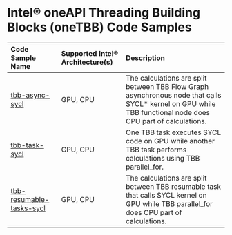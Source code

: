 # Intel® oneAPI Threading Building Blocks (oneTBB) Code Samples

| Code Sample Name                                                                                             | Supported Intel® Architecture(s) | Description
|:---                                                                                                          |:---                              |:---
| [tbb-async-sycl](https://github.com/uxlfoundation/oneTBB/tree/master/examples/sycl/tbb-async-sycl)           | GPU, CPU                         | The calculations are split between TBB Flow Graph asynchronous node that calls SYCL* kernel on GPU while TBB functional node does CPU part of calculations.
| [tbb-task-sycl](https://github.com/uxlfoundation/oneTBB/tree/master/examples/sycl/tbb-resumable-tasks-sycl)  | GPU, CPU                         | One TBB task executes SYCL code on GPU while another TBB task performs calculations using TBB parallel_for.
| [tbb-resumable-tasks-sycl](https://github.com/uxlfoundation/oneTBB/tree/master/examples/sycl/tbb-task-sycl)  | GPU, CPU                         | The calculations are split between TBB resumable task that calls SYCL kernel on GPU while TBB parallel_for does CPU part of calculations.
